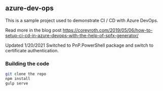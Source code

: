 ## azure-dev-ops

This is a sample project used to demonstrate CI / CD with Azure DevOps. 

Read more in the blog post
https://coreyroth.com/2019/05/06/how-to-setup-ci-cd-in-azure-devops-with-the-help-of-spfx-generator/

Updated 1/20/2021
Switched to PnP.PowerShell package and switch to certificate authentication.

### Building the code

```bash
git clone the repo
npm install
gulp serve
```



